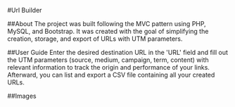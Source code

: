 #Url Builder 

##About
The project was built following the MVC pattern using PHP, MySQL, and Bootstrap. It was created with the goal of simplifying the creation, storage, and export of URLs with UTM parameters.

##User Guide
Enter the desired destination URL in the 'URL' field and fill out the UTM parameters (source, medium, campaign, term, content) with relevant information to track the origin and performance of your links.
Afterward, you can list and export a CSV file containing all your created URLs.

##Images
